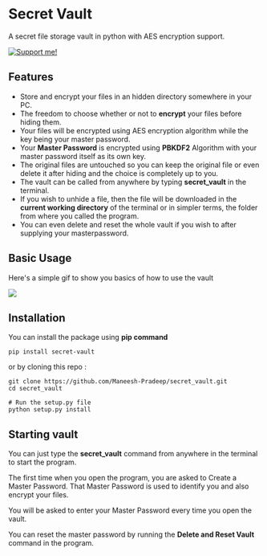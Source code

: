 # Secret Vault
A secret file storage vault in python with AES encryption support. 

[![Support me!](https://www.buymeacoffee.com/assets/img/custom_images/orange_img.png)](https://www.buymeacoffee.com/maneeshpradeep)

## Features
* Store and encrypt your files in an hidden directory somewhere in your PC.
* The freedom to choose whether or not to **encrypt** your files before hiding them.
* Your files will be encrypted using AES encryption algorithm while the key being your master password.
* Your **Master Password** is encrypted using **PBKDF2** Algorithm with your master password itself as its own key.
* The original files are untouched so you can keep the original file or even delete it after hiding and the choice is completely up to you.
* The vault can be called from anywhere by typing **secret_vault** in the terminal.
* If you wish to unhide a file, then the file will be downloaded in the **current working directory** of the terminal or in simpler terms, the folder from where you called the program.
* You can even delete and reset the whole vault if you wish to after supplying your masterpassword.

## Basic Usage
Here's a simple gif to show you basics of how to use the vault


![](https://i.imgur.com/w0YRsDb.gif)

## Installation
You can install the package using **pip command**
```
pip install secret-vault
```

or by cloning this repo : 
```
git clone https://github.com/Maneesh-Pradeep/secret_vault.git
cd secret_vault

# Run the setup.py file
python setup.py install
```

## Starting vault
You can just type the **secret_vault** command from anywhere in the terminal to start the program.

The first time when you open the program, you are asked to Create a Master Password.
That Master Password is used to identify you and also encrypt your files.

You will be asked to enter your Master Password every time you open the vault.

You can reset the master password by running the **Delete and Reset Vault** command in the program.
